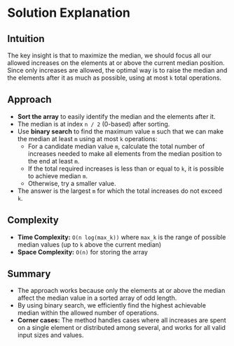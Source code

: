 
# Solution Explanation

## Intuition
The key insight is that to maximize the median, we should focus all our allowed increases on the elements at or above the current median position. Since only increases are allowed, the optimal way is to raise the median and the elements after it as much as possible, using at most `k` total operations.

## Approach
- **Sort the array** to easily identify the median and the elements after it.
- The median is at index `n / 2` (0-based) after sorting.
- Use **binary search** to find the maximum value `m` such that we can make the median at least `m` using at most `k` operations:
  - For a candidate median value `m`, calculate the total number of increases needed to make all elements from the median position to the end at least `m`.
  - If the total required increases is less than or equal to `k`, it is possible to achieve median `m`.
  - Otherwise, try a smaller value.
- The answer is the largest `m` for which the total increases do not exceed `k`.

## Complexity
- **Time Complexity:** `O(n log(max_k))` where `max_k` is the range of possible median values (up to `k` above the current median)
- **Space Complexity:** `O(n)` for storing the array

## Summary
- The approach works because only the elements at or above the median affect the median value in a sorted array of odd length.
- By using binary search, we efficiently find the highest achievable median within the allowed number of operations.
- **Corner cases:** The method handles cases where all increases are spent on a single element or distributed among several, and works for all valid input sizes and values.

